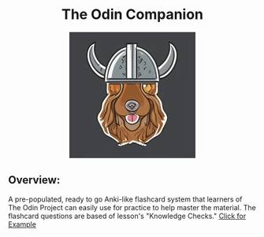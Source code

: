 <h1 align="center">The Odin Companion</h1>

<p align="center"><img src="./misc/magni.png" /></p>

## Overview:

A pre-populated, ready to go Anki-like flashcard system that learners of The Odin Project can easily use for practice to help master the material. The flashcard questions are based of lesson's "Knowledge Checks." [Click for Example](https://www.theodinproject.com/lessons/node-path-javascript-objects-and-object-constructors#knowledge-check)